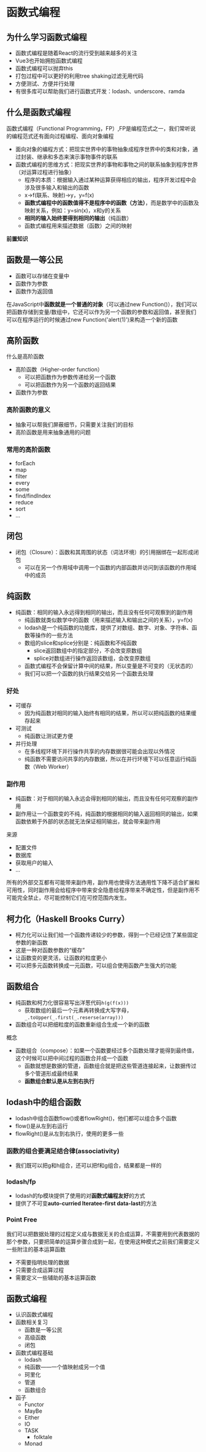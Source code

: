 # 函数式编程

## 为什么学习函数式编程
- 函数式编程是随着React的流行受到越来越多的关注
- Vue3也开始拥抱函数式编程
- 函数式编程可以抛弃this
- 打包过程中可以更好的利用tree shaking过滤无用代码
- 方便测试、方便并行处理
- 有很多库可以帮助我们进行函数式开发：lodash、underscore、ramda


## 什么是函数式编程

函数式编程（Functional Programming，FP）,FP是编程范式之一，我们常听说的编程范式还有面向过程编程、面向对象编程
- 面向对象的编程方式：把现实世界中的事物抽象成程序世界中的类和对象，通过封装、继承和多态来演示事物事件的联系
- 函数式编程的思维方式：把现实世界的事物和事物之间的联系抽象到程序世界（对运算过程进行抽象）
  - 程序的本质：根据输入通过某种运算获得相应的输出，程序开发过程中会涉及很多输入和输出的函数
  - x->f(联系、映射)->y，y=f(x)
  - **函数式编程中的函数值得不是程序中的函数（方法）**，而是数学中的函数及映射关系，例如：y=sin(x)，x和y的关系
  - **相同的输入始终要得到相同的输出**（纯函数）
  - 函数式编程用来描述数据（函数）之间的映射

**前置知识**


## 函数是一等公民
- 函数可以存储在变量中
- 函数作为参数
- 函数作为返回值

在JavaScript中**函数就是一个普通的对象**（可以通过new Function()），我们可以把函数存储到变量/数组中，它还可以作为另一个函数的参数和返回值，甚至我们可以在程序运行的时候通过new Function('alert(1)')来构造一个新的函数




## 高阶函数

什么是高阶函数
- 高阶函数（Higher-order function）
  - 可以把函数作为参数传递给另一个函数
  - 可以把函数作为另一个函数的返回结果
- 函数作为参数



### 高阶函数的意义
- 抽象可以帮我们屏蔽细节，只需要关注我们的目标
- 高阶函数是用来抽象通用的问题

### 常用的高阶函数
- forEach
- map
- filter
- every
- some
- find/findIndex
- reduce
- sort
- ...


## 闭包
- 闭包（Closure）：函数和其周围的状态（词法环境）的引用捆绑在一起形成闭包
  - 可以在另一个作用域中调用一个函数的内部函数并访问到该函数的作用域中的成员

## 纯函数
- 纯函数：相同的输入永远得到相同的输出，而且没有任何可观察到的副作用
  - 纯函数就类似数学中的函数（用来描述输入和输出之间的关系），y=f(x)
  - lodash是一个纯函数的功能库，提供了对数组、数字、对象、字符串、函数等操作的一些方法
  - 数组的slice和splice分别是：纯函数和不纯函数
    - slice返回数组中的指定部分，不会改变原数组
    - splice对数组进行操作返回该数组，会改变原数组
  - 函数式编程不会保留计算中间的结果，所以变量是不可变的（无状态的）
  - 我们可以把一个函数的执行结果交给另一个函数去处理


### 好处
- 可缓存
  - 因为纯函数对相同的输入始终有相同的结果，所以可以把纯函数的结果缓存起来
- 可测试
  - 纯函数让测试更方便
- 并行处理
  - 在多线程环境下并行操作共享的内存数据很可能会出现以外情况
  - 纯函数不需要访问共享的内存数据，所以在并行环境下可以任意运行纯函数（Web Worker）

### 副作用
- 纯函数：对于相同的输入永远会得到相同的输出，而且没有任何可观察的副作用
- 副作用让一个函数变的不纯，纯函数的根据相同的输入返回相同的输出，如果函数依赖于外部的状态就无法保证相同输出，就会带来副作用

来源
- 配置文件
- 数据库
- 获取用户的输入
- ...

所有的外部交互都有可能带来副作用，副作用也使得方法通用性下降不适合扩展和可用性，同时副作用会给程序中带来安全隐患给程序带来不确定性，但是副作用不可能完全禁止，尽可能控制它们在可控范围内发生。


## 柯力化（Haskell Brooks Curry）
- 柯力化可以让我们给一个函数传递较少的参数，得到一个已经记住了某些固定参数的新函数
- 这是一种对函数参数的“缓存”
- 让函数变的更灵活，让函数的粒度更小
- 可以把多元函数转换成一元函数，可以组合使用函数产生强大的功能

## 函数组合
- 纯函数和柯力化很容易写出洋葱代码`h(g(f(x)))`
  - 获取数组的最后一个元素再转换成大写字母，`_.toUpper(_.first(_.reserse(array)))`
- 函数组合可以把细粒度的函数重新组合生成一个新的函数

概念  
- 函数组合（compose）：如果一个函数要经过多个函数处理才能得到最终值，这个时候可以把中间过程的函数合并成一个函数
  - 函数就想是数据的管道，函数组合就是把这些管道连接起来，让数据传过多个管道形成最终结果
  - **函数组合默认是从左到右执行**

## lodash中的组合函数
- lodash中组合函数flow()或者flowRight()，他们都可以组合多个函数
- flow()是从左到右运行
- flowRight()是从左到右执行，使用的更多一些

### 函数的组合要满足**结合律**(associativity)
- 我们既可以把g和h组合，还可以把f和g组合，结果都是一样的

### lodash/fp
- lodash的fp模块提供了使用的对**函数式编程友好**的方式
- 提供了不可变**auto-curried lteratee-first data-last**的方法

### Point Free
 我们可以把数据处理的过程定义成与数据无关的合成运算，不需要用到代表数据的那个参数，只要把简单的运算步骤合成到一起，在使用这种模式之前我们需要定义一些附注的基本运算函数
 - 不需要指明处理的数据
 - 只需要合成运算过程
 - 需要定义一些辅助的基本运算函数


## 函数式编程
- 认识函数式编程
- 函数相关复习
  - 函数是一等公民
  - 高级函数
  - 闭包
- 函数式编程基础
  - lodash
  - 纯函数——一个值映射成另一个值
  - 珂里化
  - 管道
  - 函数组合
- 函子
  - Functor
  - MayBe
  - Either
  - IO
  - TASK
    - folktale
  - Monad